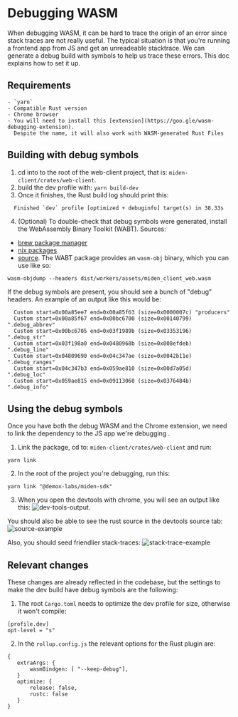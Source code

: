 # Debugging WASM

When debugging WASM, it can be hard to trace the origin of an error since stack traces are not really useful.
The typical situation is that you're running a frontend app from JS and get an unreadeable stacktrace.
We can generate a debug build with symbols to help us trace these errors. This doc explains how to set it up.

## Requirements
    - `yarn`
    - Compatible Rust version
    - Chrome browser
    - You will need to install this [extension](https://goo.gle/wasm-debugging-extension).
      Despite the name, it will also work with WASM-generated Rust Files
    
## Building with debug symbols

1. cd into to the root of the web-client project, that is: `miden-client/crates/web-client`.
2. build the dev profile with: 
   ```yarn build-dev```
3. Once it finishes, the Rust build log should print this:
  ```
    Finished `dev` profile [optimized + debuginfo] target(s) in 38.33s
  ```
  4. (Optional) To double-check that debug symbols were generated, install the WebAssembly Binary Toolkit (WABT). Sources:
  - [brew package manager](https://formulae.brew.sh/formula/wabt)
  - [nix packages](https://github.com/NixOS/nixpkgs/blob/25e53aa156d47bad5082ff7618f5feb1f5e02d01/pkgs/by-name/wa/wabt/package.nix#L27)
  - [source](https://github.com/WebAssembly/wabt).
 The WABT package provides an `wasm-obj` binary, which you can use like so:
 ```
 wasm-objdump --headers dist/workers/assets/miden_client_web.wasm
 ```
 If the debug symbols are present, you should see a bunch of "debug" headers.
 An example of an output like this would be:
 ```
   Custom start=0x00a85ee7 end=0x00a85f63 (size=0x0000007c) "producers"
   Custom start=0x00a85f67 end=0x00bc6700 (size=0x00140799) ".debug_abbrev"
   Custom start=0x00bc6705 end=0x03f1989b (size=0x03353196) ".debug_str"
   Custom start=0x03f198a0 end=0x0480968b (size=0x008efdeb) ".debug_line"
   Custom start=0x04809690 end=0x04c347ae (size=0x0042b11e) ".debug_ranges"
   Custom start=0x04c347b3 end=0x059ae810 (size=0x00d7a05d) ".debug_loc"
   Custom start=0x059ae815 end=0x09113060 (size=0x0376484b) ".debug_info"
 ```
    
## Using the debug symbols

Once you have both the debug WASM and the Chrome extension, we need to link
the dependency to the JS app we're debugging .

1. Link the package, cd to: `miden-client/crates/web-client` and run:
```
yarn link 
```
2. In the root of the project you're debugging, run this:
```
yarn link "@demox-labs/miden-sdk"
```
3. When you open the devtools with chrome, you will see an output like this:
![dev-tools-output](./devtools-output.png).

You should also be able to see the rust source in the devtools source tab:
![source-example](./source-example.png)

Also, you should seed friendlier stack-traces:
![stack-trace-example](./stack-trace-example.png)


## Relevant changes

These changes are already reflected in the codebase, but the settings to make the dev build have debug symbols are the following:

1. The root `Cargo.toml` needs to optimize the dev profile for size, otherwise it won't compile:
```
[profile.dev]
opt-level = "s"
```
2. In the `rollup.config.js` the relevant options for the Rust plugin are:
```
{
   extraArgs: {
       wasmBindgen: [ "--keep-debug"],
   } 
   optimize: {
       release: false,
       rustc: false
   }
}
```
